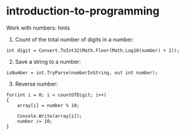 # introduction-to-programming

Work with numbers: hints

1. Count of the total number of digits in a number: 
```
int digit = Convert.ToInt32(Math.Floor(Math.Log10(number) + 1));
```

2. Save a string to a number:
```
isNumber = int.TryParse(numberInString, out int number);
```

3. Reverse number:
```
for(int i = 0; i < countOfDigit; i++)
{
    array[i] = number % 10;

    Console.Write(array[i]);
    number /= 10;
}
```
